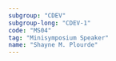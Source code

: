 ```yaml
---
subgroup: "CDEV"
subgroup-long: "CDEV-1"
code: "MS04"
tag: "Minisymposium Speaker"
name: "Shayne M. Plourde"
---
```

